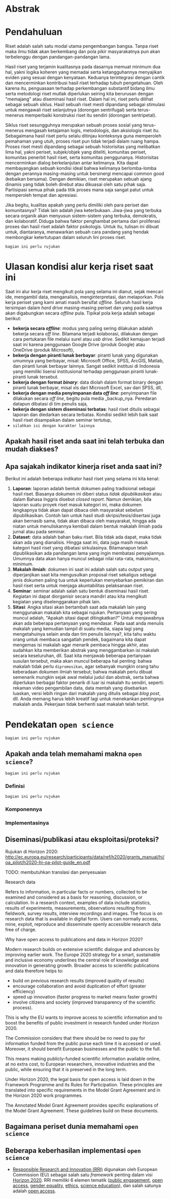 # Abstrak 




# Pendahuluan

Riset adalah salah satu modal utama pengembangan bangsa. Tanpa riset maka ilmu tidak akan berkembang dan pola pikir masyarakatnya pun akan terbelenggu dengan pandangan-pandangan lama.

Hasil riset yang terjamin kualitasnya pada dasarnya memuat minimum dua
hal, yakni logika koheren yang memadai serta ketangguhannya menyajikan
eviden yang sesuai dengan kenyataan. Keduanya terintegrasi dengan
cantik dan mencerminkan kontribusi hasil riset terhadap tubuh
pengetahuan. Oleh karena itu, penguasaan terhadap perkembangan
substantif bidang ilmu serta metodologi riset mutlak diperlukan
seiring kita berurusan dengan "memajang" atau diseminasi hasil riset.
Dalam hal ini, riset perlu dilihat sebagai sebuah siklus. Hasil sebuah
riset mesti dipandang sebagai stimulasi untuk mengawali riset
selanjutnya (dorongan sentrifugal) serta terus-menerus memperbaiki
konstruksi riset itu sendiri (dorongan sentripetal).

Siklus riset sesungguhnya merupakan sebuah proses sosial yang
terus-menerus mengasah ketajaman logis, metodologis, dan aksiologis
riset itu. Sebagaimana hasil riset perlu selalu ditinjau konteksnya
guna memperoleh pemahaman yang utuh, proses riset pun tidak terjadi
dalam ruang hampa. Proses riset mesti dipandang sebagai sebuah
historisitas yang melibatkan lima hal, yakni periset, subjek/objek
yang diteliti, komunitas periset, komunitas penerbit hasil riset,
serta komunitas penggunanya. Historisitas mencerminkan dialog
berkelanjutan antar kelimanya. Kita dapat membayangkan sebuah kondisi
ideal bahwa kelimanya berlomba-lomba dengan perannya masing-masing
untuk bersinergi mencapai common good (kebaikan bersama). Dengan
demikian, riset merupakan sebuah ajang dinamis yang tidak boleh
direbut atau dikuasai oleh satu pihak saja. Partisipasi semua pihak
pada titik proses mana saja sangat patut untuk memperoleh tempat dan
apresiasi.

Jika begitu, kualitas apakah yang perlu dimiliki oleh para periset dan
komunitasnya? Tidak lain adalah jiwa keterbukaan. Jiwa-jiwa yang
terbuka secara organik akan menyusun sistem-sistem yang terbuka,
demokratis, dan kolaboratif. Diduga bahwa faktor penghambat pertama
dari proliferasi proses dan hasil riset adalah faktor psikologis.
Untuk itu, tulisan ini dibuat untuk, diantaranya, menawarkan sebuah
cara pandang yang hendak membongkar ketertutupan dalam seluruh lini
proses riset.

`bagian ini perlu rujukan`

# Ulasan kondisi alur kerja riset saat ini

Saat ini alur kerja riset mengikuti pola yang selama ini dianut, sejak mencari ide, mengambil data, menganalisis, menginterpretasi, dan melaporkan. Pola kerja periset yang kami amati masih bersifat _offline_. Seluruh hasil kerja tersimpan dalam _hard drive_ masing-masing periset dan yang pada saatnya akan digabungkan secara _offline_ pula.  Tipikal pola kerja adalah sebagai berikut:

* **bekerja secara _offline_**: modus yang paling sering dilakukan adalah bekerja secara _off line_. Bilamana terjadi kolaborasi, dilakukan dengan cara pertukaran file melalui surel atau _usb drive_. Sedikit kemajuan terjadi saat ini karena penggunaan Google Drive (produk Google) atau OneDrive (produk Microsoft),
* **bekerja dengan piranti lunak berbayar**: piranti lunak yang digunakan umumnya yang berbayar, misal: Microsoft Office, SPSS, ArcGIS, Matlab, dan piranti lunak berbayar lainnya. Sangat sedikit institusi di Indonesia yang memiliki lisensi institusional terhadap penggunaan piranti lunak-piranti lunak tersebut.
* **bekerja dengan format _binary_**: data diolah dalam format binary dengan piranti lunak berbayar, misal xls dari Microsoft Excel, sav dari SPSS, dll,
* **bekerja dengan media penyimpanan data _off line_**: penyimpanan file dilakukan secara _off line_, begitu pula media _backup_nya. Peredaran datapun dibatasi di tim penulis saja,
* **bekerja dengan sistem diseminasi terbatas**: hasil riset ditulis sebagai laporan dan diedarkan secara terbatas. Kondisi sedikit lebih baik saat hasil riset disampaikan dalam seminar tertutup,
* `silahkan isi dengan karakter lainnya`



## Apakah hasil riset anda saat ini telah terbuka dan mudah diakses?


## Apa sajakah indikator kinerja riset anda saat ini?

Berikut ini adalah beberapa indikator hasil riset yang selama ini kita kenal:
1. **Laporan**: laporan adalah bentuk dokumen paling tradisional sebagai hasil riset. Biasanya dokumen ini diberi status _tidak dipublikasikan_ atau dalam Bahasa Inggris disebut _closed report_. Namun demikian, bila laporan suatu proyek riset masuk kategori ini, maka dokumen lengkapnya tidak akan dapat dibaca oleh masyarakat sebelum dipublikasikan. Contoh lain untuk hasil studi skripsi/tesis/disertasi juga akan bernasib sama, tidak akan dibaca oleh masyarakat, hingga ada niatan untuk menuliskannya kembali dalam bentuk makalah ilmiah pada jurnal atau pada seminar.
2. **Dataset**: data adalah bahan baku riset. Bila tidak ada dapat, maka tidak akan ada yang dianalisis. Hingga saat ini, data juga masih masuk kategori hasil riset yang dibatasi sirkulasinya. Bilamanapun telah dipublikasikan ada pandangan lama yang ingin membatasi penyajiannya. Umumnya data akan hanya muncul sebagai nilai rata-rata, maksimum, minimum.
3. **Makalah ilmiah**: dokumen ini saat ini adalah salah satu output yang diperjanjikan saat kita mengusulkan proposal riset sekaligus sebagai jenis dokumen paling tua untuk keperlukan menyebarkan pemikiran dan hasil riset serta untuk menjaga akuntabilitas pelaksanaan riset. 
4. **Seminar**: seminar adalah salah satu bentuk diseminasi hasil riset. Kegiatan ini dapat diorganisir secara mandiri atau kita mengikuti kegiatan yang diselenggarakan pihak lain. 
5. **Sitasi**: Angka sitasi akan bertambah saat ada makalah lain yang menggunakan makalah kita sebagai rujukan. Pertanyaan yang sering muncul adalah, "Apakah sitasi dapat ditingkatkan?" Untuk menjawabnya akan ada beberapa pertanyaan yang mendasar. Pada saat anda menulis makalah yang kemudian tampil di suatu media, siapa lagi yang mengetahuinya selain anda dan tim penulis lainnya?, kita tahu waktu orang untuk membaca sangatlah pendek, bagaimana kita dapat mengemas isi makalah agar menarik pembaca hingga akhir, atau sudahkan kita memberikan abstrak yang menggambarkan isi makalah secara keseluruhan, dll. Saat kita menjawab beberapa pertanyaan susulan tersebut, maka akan muncul beberapa hal penting: bahwa makalah tidak perlu `dipromosikan`, agar sebanyak mungkin orang tahu keberadaan dokumen ilmiah tersebut; bahwa makalah perlu dibuat semenarik mungkin sejak awal melalui judul dan abstrak, serta bahwa diperlukan berbagai faktor penarik di luar isi makalah itu sendiri, seperti: rekaman video pengambilan data, data mentah yang disebarkan luaskan, versi lebih ringan dari makalah yang ditulis sebagai _blog post_, dll.  Anda memang harus lebih kreatif lagi untuk menekankan pentingnya makalah anda. Pekerjaan tidak berhenti saat makalah telah terbit.


# Pendekatan `open science` 

`bagian ini perlu rujukan`

## Apakah anda telah memahami makna `open science`?
`bagian ini perlu rujukan`

### Definisi
`bagian ini perlu rujukan`


### Komponennya


### Implementasinya

## Diseminasi/publikasi atau eksploitasi/proteksi?

Rujukan di Horizon 2020: http://ec.europa.eu/research/participants/data/ref/h2020/grants_manual/hi/oa_pilot/h2020-hi-oa-pilot-guide_en.pdf

TODO: membutuhkan translasi dan penyesuaian

Research data

Refers to information, in particular facts or numbers, collected to be examined and
considered as a basis for reasoning, discussion, or calculation.
In a research context, examples of data include statistics, results of experiments,
measurements, observations resulting from fieldwork, survey results, interview
recordings and images. The focus is on research data that is available in digital form.
Users can normally access, mine, exploit, reproduce and disseminate openly
accessible research data free of charge.



Why have open access to publications and data in Horizon 2020?

Modern research builds on extensive scientific dialogue and advances by improving
earlier work. The Europe 2020 strategy for a smart, sustainable and inclusive
economy underlines the central role of knowledge and innovation in generating
growth. Broader access to scientific publications and data therefore helps to:

* build on previous research results (improved quality of results)
* encourage collaboration and avoid duplication of effort (greater efficiency)
* speed up innovation (faster progress to market means faster growth)
* involve citizens and society (improved transparency of the scientific process).

This is why the EU wants to improve access to scientific information and to boost the
benefits of public investment in research funded under Horizon 2020.

The Commission considers that there should be no need to pay for information
funded from the public purse each time it is accessed or used. Moreover, it should
benefit European businesses and the public to the full.

This means making publicly-funded scientific information available online, at no
extra cost, to European researchers, innovative industries and the public, while
ensuring that it is preserved in the long term.

Under Horizon 2020, the legal basis for open access is laid down in the Framework
Programme and its Rules for Participation. These principles are translated into
specific requirements in the Model Grant Agreement and in the Horizon 2020 work
programmes.

The Annotated Model Grant Agreement provides specific explanations of the Model
Grant Agreement. These guidelines build on these documents.

## Bagaimana periset dunia memahami `open science`

## Beberapa keberhasilan implementasi `open science`

* [Responsible Research and Innovation (RRI)](http://rri-tools.eu) digunakan oleh European Commission (EU) sebagai salah satu _framework_ penting dalam visi [Horizon 2020](https://ec.europa.eu/programmes/horizon2020/). RRI memiliki 6 elemen tematik ([public engagement](https://ec.europa.eu/programmes/horizon2020/node/766), [open access](https://ec.europa.eu/programmes/horizon2020/node/1031), [gender equality](https://ec.europa.eu/programmes/horizon2020/node/797), [ethics](https://ec.europa.eu/programmes/horizon2020/node/767), [science education](https://ec.europa.eu/programmes/horizon2020/node/795)), dan salah satunya adalah [open access](https://ec.europa.eu/programmes/horizon2020/node/1031).
